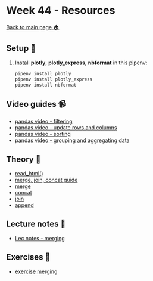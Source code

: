 # Week 44 - Resources

[Back to main page :house:](https://github.com/kokchun/Databehandling-AI22)

## Setup :wrench:

1. Install **plotly**, **plotly_express**, **nbformat** in this pipenv:
   ```python
   pipenv install plotly
   pipenv install plotly_express
   pipenv install nbformat
   ```

## Video guides :video_camera:

- [pandas video - filtering](https://www.youtube.com/watch?v=Lw2rlcxScZY&list=RDCMUCCezIgC97PvUuR4_gbFUs5g&index=4)
- [pandas video - update rows and columns](https://www.youtube.com/watch?v=DCDe29sIKcE&list=RDCMUCCezIgC97PvUuR4_gbFUs5g&index=5)
- [pandas video - sorting](https://www.youtube.com/watch?v=T11QYVfZoD0&list=RDCMUCCezIgC97PvUuR4_gbFUs5g&index=7)
- [pandas video - grouping and aggregating data](https://www.youtube.com/watch?v=txMdrV1Ut64&list=RDCMUCCezIgC97PvUuR4_gbFUs5g&index=8)

## Theory :book:

- [read_html()](https://pandas.pydata.org/docs/reference/api/pandas.read_html.html)
- [merge, join, concat guide](https://pandas.pydata.org/docs/user_guide/merging.html)
- [merge](https://pandas.pydata.org/docs/reference/api/pandas.merge.html)
- [concat](https://pandas.pydata.org/docs/reference/api/pandas.concat.html?highlight=concat)
- [join](https://pandas.pydata.org/docs/reference/api/pandas.DataFrame.join.html)
- [append](https://pandas.pydata.org/docs/reference/api/pandas.DataFrame.append.html)

## Lecture notes :book:

- [Lec notes - merging](https://github.com/kokchun/Databehandling-AI22/blob/main/Lectures/L3-merge.ipynb)

## Exercises :running:

- [exercise merging](https://github.com/kokchun/Databehandling-AI22/blob/main/Exercises/E02_merging.ipynb)

